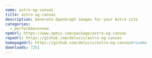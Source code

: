 ```yaml
---
name: astro-og-canvas
title: astro-og-canvas
description: Generate OpenGraph images for your Astro site
categories:
  - performance+seo
npmUrl: https://www.npmjs.com/package/astro-og-canvas
repoUrl: https://github.com/delucis/astro-og-canvas
homepageUrl: https://github.com/delucis/astro-og-canvas#readme
downloads: 7251
---
```

